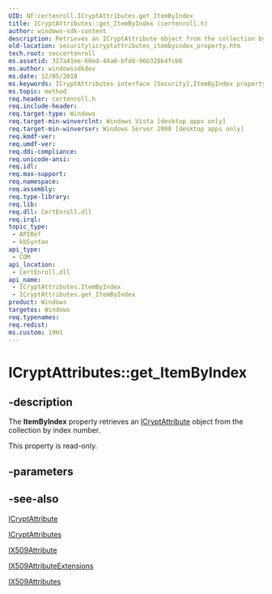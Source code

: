 ```yaml
---
UID: NF:certenroll.ICryptAttributes.get_ItemByIndex
title: ICryptAttributes::get_ItemByIndex (certenroll.h)
author: windows-sdk-content
description: Retrieves an ICryptAttribute object from the collection by index number.
old-location: security\icryptattributes_itembyindex_property.htm
tech.root: seccertenroll
ms.assetid: 327a41ee-60ed-44a0-bfd8-96b328b4fcb6
ms.author: windowssdkdev
ms.date: 12/05/2018
ms.keywords: ICryptAttributes interface [Security],ItemByIndex property, ICryptAttributes.ItemByIndex, ICryptAttributes.get_ItemByIndex, ICryptAttributes::ItemByIndex, ICryptAttributes::get_ItemByIndex, ItemByIndex property [Security], ItemByIndex property [Security],ICryptAttributes interface, certenroll/ICryptAttributes::ItemByIndex, certenroll/ICryptAttributes::get_ItemByIndex, get_ItemByIndex, security.icryptattributes_itembyindex_property
ms.topic: method
req.header: certenroll.h
req.include-header: 
req.target-type: Windows
req.target-min-winverclnt: Windows Vista [desktop apps only]
req.target-min-winversvr: Windows Server 2008 [desktop apps only]
req.kmdf-ver: 
req.umdf-ver: 
req.ddi-compliance: 
req.unicode-ansi: 
req.idl: 
req.max-support: 
req.namespace: 
req.assembly: 
req.type-library: 
req.lib: 
req.dll: CertEnroll.dll
req.irql: 
topic_type:
 - APIRef
 - kbSyntax
api_type:
 - COM
api_location:
 - CertEnroll.dll
api_name:
 - ICryptAttributes.ItemByIndex
 - ICryptAttributes.get_ItemByIndex
product: Windows
targetos: Windows
req.typenames: 
req.redist: 
ms.custom: 19H1
---
```


# ICryptAttributes::get_ItemByIndex


## -description


The <b>ItemByIndex</b> property retrieves an <a href="https://msdn.microsoft.com/2aefde1b-0f77-4a88-8851-5bacd363900b">ICryptAttribute</a> object from the collection by index number.

This property is read-only.


## -parameters


## -see-also




<a href="https://msdn.microsoft.com/2aefde1b-0f77-4a88-8851-5bacd363900b">ICryptAttribute</a>



<a href="https://msdn.microsoft.com/beedb57c-1c89-4d16-8514-046e3071fd1e">ICryptAttributes</a>



<a href="https://msdn.microsoft.com/20965768-2c6b-488a-ab7c-5e0f6f28ac9b">IX509Attribute</a>



<a href="https://msdn.microsoft.com/d216bcfd-50be-4445-87a5-d1cb223aa70c">IX509AttributeExtensions</a>



<a href="https://msdn.microsoft.com/dd891506-f25b-4aa5-b739-0d66d5a5f395">IX509Attributes</a>
 

 

